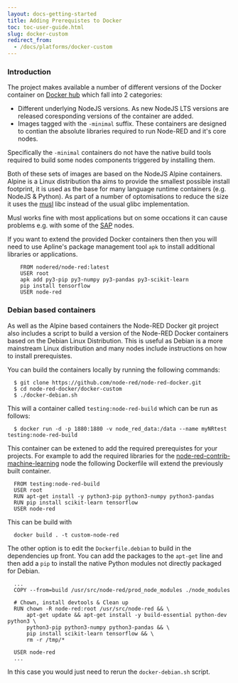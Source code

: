 ```yaml
---
layout: docs-getting-started
title: Adding Prerequistes to Docker
toc: toc-user-guide.html
slug: docker-custom
redirect_from:
  - /docs/platforms/docker-custom
---
```


### Introduction

The project makes available a number of different versions of the Docker container on [Docker hub](https://hub.docker.com/r/nodered/node-red/) which fall into 2 categories:

 - Different underlying NodeJS versions. As new NodeJS LTS versions are released coresponding versions of the container are added.
 - Images tagged with the `-minimal` suffix. These containers are designed to contian the absolute libraries required to run Node-RED and it's core nodes.

Specifically the `-minimal` containers do not have the native build tools required to build some nodes components triggered by installing them.

Both of these sets of images are based on the NodeJS Alpine containers. Alpine is a Linux distribution tha aims to provide the smallest possible install footprint, it is used as the base for many language runtime containers (e.g. NodeJS & Python). As part of a number of optomisations to reduce the size it uses the [musl](https://www.musl-libc.org/intro.html) libc instead of the usual glibc implementation.

Musl works fine with most applications but on some occations it can cause problems e.g. with some of the [SAP](https://github.com/SAP/node-rfc/issues/148) nodes.

If you want to extend the provided Docker containers then then you will need to use Apline's package management tool `apk` to install additional libraries or applications.

        FROM nodered/node-red:latest
        USER root
        apk add py3-pip py3-numpy py3-pandas py3-scikit-learn
        pip install tensorflow
        USER node-red

### Debian based containers

As well as the Alpine based containers the Node-RED Docker git project also includes a script to build a version of the Node-RED Docker containers based on the Debian Linux Distribution. This is useful as Debian is a more mainstream Linux distribution and many nodes include instructions on how to install prerequistes.

You can build the containers locally by running the following commands:

      $ git clone https://github.com/node-red/node-red-docker.git
      $ cd node-red-docker/docker-custom
      $ ./docker-debian.sh


This will a container called `testing:node-red-build` which can be run as follows:

      $ docker run -d -p 1880:1880 -v node_red_data:/data --name myNRtest testing:node-red-build

This container can be extened to add the required prerequistes for your projects. For example to add the required libraries for the [node-red-contrib-machine-learning](https://flows.nodered.org/node/node-red-contrib-machine-learning) node the following Dockerfile will extend the previously built container.

      FROM testing:node-red-build
      USER root
      RUN apt-get install -y python3-pip python3-numpy python3-pandas 
      RUN pip install scikit-learn tensorflow
      USER node-red

This can be build with

      docker build . -t custom-node-red

The other option is to edit the `Dockerfile.debian` to build in the dependencies up front. You can add the packages to the `apt-get` line and then add a `pip` to install the native Python modules not directly packaged for Debian.

      ...
      COPY --from=build /usr/src/node-red/prod_node_modules ./node_modules

      # Chown, install devtools & Clean up
      RUN chown -R node-red:root /usr/src/node-red && \
          apt-get update && apt-get install -y build-essential python-dev python3 \ 
          python3-pip python3-numpy python3-pandas && \
          pip install scikit-learn tensorflow && \
          rm -r /tmp/*

      USER node-red
      ...

In this case you would just need to rerun the `docker-debian.sh` script.
